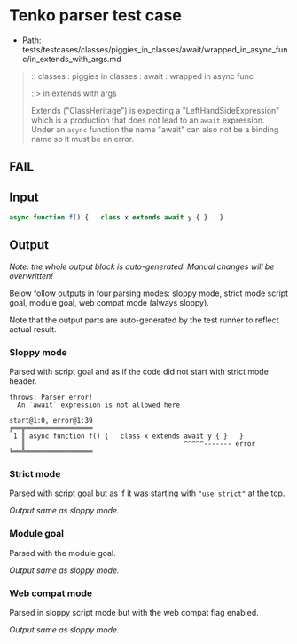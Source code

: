# Tenko parser test case

- Path: tests/testcases/classes/piggies_in_classes/await/wrapped_in_async_func/in_extends_with_args.md

> :: classes : piggies in classes : await : wrapped in async func
>
> ::> in extends with args
>
> Extends ("ClassHeritage") is expecting a "LeftHandSideExpression" which is a production that does not lead to an `await` expression. Under an `async` function the name "await" can also not be a binding name so it must be an error.

## FAIL

## Input

`````js
async function f() {   class x extends await y { }   }
`````

## Output

_Note: the whole output block is auto-generated. Manual changes will be overwritten!_

Below follow outputs in four parsing modes: sloppy mode, strict mode script goal, module goal, web compat mode (always sloppy).

Note that the output parts are auto-generated by the test runner to reflect actual result.

### Sloppy mode

Parsed with script goal and as if the code did not start with strict mode header.

`````
throws: Parser error!
  An `await` expression is not allowed here

start@1:0, error@1:39
╔══╦═════════════════
 1 ║ async function f() {   class x extends await y { }   }
   ║                                        ^^^^^------- error
╚══╩═════════════════

`````

### Strict mode

Parsed with script goal but as if it was starting with `"use strict"` at the top.

_Output same as sloppy mode._

### Module goal

Parsed with the module goal.

_Output same as sloppy mode._

### Web compat mode

Parsed in sloppy script mode but with the web compat flag enabled.

_Output same as sloppy mode._
